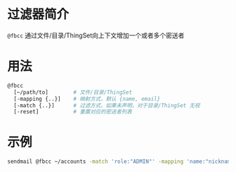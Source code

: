 过滤器简介
======= 

`@fbcc` 通过文件/目录/ThingSet向上下文增加一个或者多个密送者
 

用法
=======

```bash
@fbcc 
  [~/path/to]        # 文件/目录/ThingSet
  [-mapping {..}]    # 映射方式，默认 {name, email}
  [-match {..}]      # 过滤方式，如果未声明，对于目录/ThingSet 无视
  [-reset]           # 重置对应的密送者列表
```


示例
=======

```bash
sendmail @fbcc ~/accounts -match 'role:"ADMIN"' -mapping 'name:"nickname",email:"email"'
```

